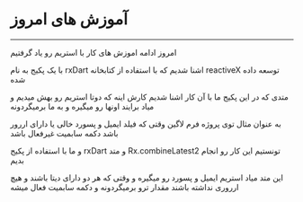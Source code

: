 # آموزش های امروز

-------------------------

امروز ادامه اموزش های کار با استریم رو یاد گرفتیم

با یک پکیج به نام rxDart اشنا شدیم که با استفاده از کتابخانه reactiveX توسعه داده شده

متدی که در این پکیج ما با آن کار اشنا شدیم کارش اینه که دوتا استریم رو بهش میدیم و میاد برایند اونها رو میگیره و به ما برمیگردونه

به عنوان مثال توی پروژه فرم لاگین وقتی که فیلد ایمیل و پسورد خالی یا دارای اررور باشد دکمه سابمیت غیرفعال باشد

و ما با استفاده از پکیج rxDart و متد Rx.combineLatest2 تونستیم این کار رو انجام بدیم

این متد میاد استریم ایمیل و پسورد رو میگیره و وقتی که هر دو دارای دیتا باشند و هیچ ارروری نداشته باشند مقدار ترو برمیگردونه و دکمه سابمیت فعال میشه
